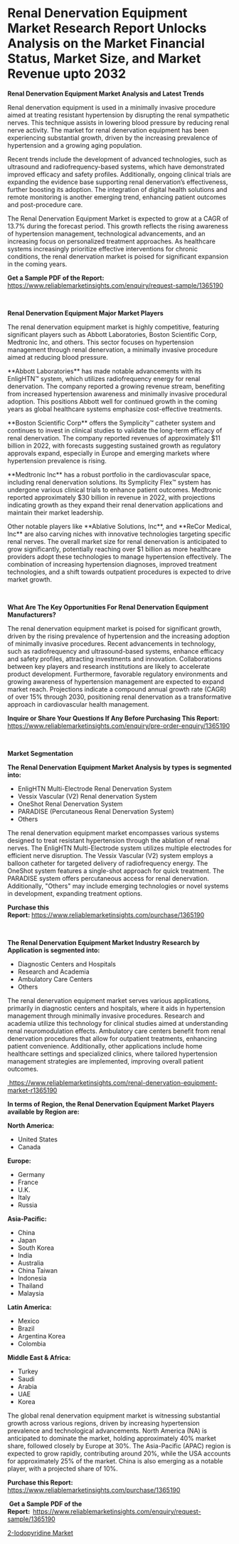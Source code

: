 <p><h1>Renal Denervation Equipment Market Research Report Unlocks Analysis on the Market Financial Status, Market Size, and Market Revenue upto 2032</h1></p><p><strong>Renal Denervation Equipment Market Analysis and Latest Trends</strong></p>
<p><p>Renal denervation equipment is used in a minimally invasive procedure aimed at treating resistant hypertension by disrupting the renal sympathetic nerves. This technique assists in lowering blood pressure by reducing renal nerve activity. The market for renal denervation equipment has been experiencing substantial growth, driven by the increasing prevalence of hypertension and a growing aging population. </p><p>Recent trends include the development of advanced technologies, such as ultrasound and radiofrequency-based systems, which have demonstrated improved efficacy and safety profiles. Additionally, ongoing clinical trials are expanding the evidence base supporting renal denervation’s effectiveness, further boosting its adoption. The integration of digital health solutions and remote monitoring is another emerging trend, enhancing patient outcomes and post-procedure care.</p><p>The Renal Denervation Equipment Market is expected to grow at a CAGR of 13.7% during the forecast period. This growth reflects the rising awareness of hypertension management, technological advancements, and an increasing focus on personalized treatment approaches. As healthcare systems increasingly prioritize effective interventions for chronic conditions, the renal denervation market is poised for significant expansion in the coming years.</p></p>
<p><strong>Get a Sample PDF of the Report:&nbsp;</strong> <a href="https://www.reliablemarketinsights.com/enquiry/request-sample/1365190?utm_campaign=3497&utm_medium=2&utm_source=Github&utm_content=ia&utm_term=22032025&utm_id=renal-denervation-equipment">https://www.reliablemarketinsights.com/enquiry/request-sample/1365190</a></p>
<p>&nbsp;</p>
<p><strong>Renal Denervation Equipment Major Market Players</strong></p>
<p><p>The renal denervation equipment market is highly competitive, featuring significant players such as Abbott Laboratories, Boston Scientific Corp, Medtronic Inc, and others. This sector focuses on hypertension management through renal denervation, a minimally invasive procedure aimed at reducing blood pressure.</p><p>**Abbott Laboratories** has made notable advancements with its EnligHTN™ system, which utilizes radiofrequency energy for renal denervation. The company reported a growing revenue stream, benefiting from increased hypertension awareness and minimally invasive procedural adoption. This positions Abbott well for continued growth in the coming years as global healthcare systems emphasize cost-effective treatments.</p><p>**Boston Scientific Corp** offers the Symplicity™ catheter system and continues to invest in clinical studies to validate the long-term efficacy of renal denervation. The company reported revenues of approximately $11 billion in 2022, with forecasts suggesting sustained growth as regulatory approvals expand, especially in Europe and emerging markets where hypertension prevalence is rising.</p><p>**Medtronic Inc** has a robust portfolio in the cardiovascular space, including renal denervation solutions. Its Symplicity Flex™ system has undergone various clinical trials to enhance patient outcomes. Medtronic reported approximately $30 billion in revenue in 2022, with projections indicating growth as they expand their renal denervation applications and maintain their market leadership.</p><p>Other notable players like **Ablative Solutions, Inc**, and **ReCor Medical, Inc** are also carving niches with innovative technologies targeting specific renal nerves. The overall market size for renal denervation is anticipated to grow significantly, potentially reaching over $1 billion as more healthcare providers adopt these technologies to manage hypertension effectively. The combination of increasing hypertension diagnoses, improved treatment technologies, and a shift towards outpatient procedures is expected to drive market growth.</p></p>
<p>&nbsp;</p>
<p><strong>What Are The Key Opportunities For Renal Denervation Equipment Manufacturers?</strong></p>
<p><p>The renal denervation equipment market is poised for significant growth, driven by the rising prevalence of hypertension and the increasing adoption of minimally invasive procedures. Recent advancements in technology, such as radiofrequency and ultrasound-based systems, enhance efficacy and safety profiles, attracting investments and innovation. Collaborations between key players and research institutions are likely to accelerate product development. Furthermore, favorable regulatory environments and growing awareness of hypertension management are expected to expand market reach. Projections indicate a compound annual growth rate (CAGR) of over 15% through 2030, positioning renal denervation as a transformative approach in cardiovascular health management.</p></p>
<p><strong>Inquire or Share Your Questions If Any Before Purchasing This Report:</strong> <a href="https://www.reliablemarketinsights.com/enquiry/pre-order-enquiry/1365190?utm_campaign=3497&utm_medium=2&utm_source=Github&utm_content=ia&utm_term=22032025&utm_id=renal-denervation-equipment">https://www.reliablemarketinsights.com/enquiry/pre-order-enquiry/1365190</a></p>
<p>&nbsp;</p>
<p><strong>Market Segmentation</strong></p>
<p><strong>The Renal Denervation Equipment Market Analysis by types is segmented into:</strong></p>
<p><ul><li>EnligHTN Multi-Electrode Renal Denervation System</li><li>Vessix Vascular (V2) Renal denervation System</li><li>OneShot Renal Denervation System</li><li>PARADISE (Percutaneous Renal Denervation System)</li><li>Others</li></ul></p>
<p><p>The renal denervation equipment market encompasses various systems designed to treat resistant hypertension through the ablation of renal nerves. The EnligHTN Multi-Electrode system utilizes multiple electrodes for efficient nerve disruption. The Vessix Vascular (V2) system employs a balloon catheter for targeted delivery of radiofrequency energy. The OneShot system features a single-shot approach for quick treatment. The PARADISE system offers percutaneous access for renal denervation. Additionally, "Others" may include emerging technologies or novel systems in development, expanding treatment options.</p></p>
<p><strong>Purchase this Report:&nbsp;</strong><a href="https://www.reliablemarketinsights.com/purchase/1365190?utm_campaign=3497&utm_medium=2&utm_source=Github&utm_content=ia&utm_term=22032025&utm_id=renal-denervation-equipment">https://www.reliablemarketinsights.com/purchase/1365190</a></p>
<p>&nbsp;</p>
<p><strong>The Renal Denervation Equipment Market Industry Research by Application is segmented into:</strong></p>
<p><ul><li>Diagnostic Centers and Hospitals</li><li>Research and Academia</li><li>Ambulatory Care Centers</li><li>Others</li></ul></p>
<p><p>The renal denervation equipment market serves various applications, primarily in diagnostic centers and hospitals, where it aids in hypertension management through minimally invasive procedures. Research and academia utilize this technology for clinical studies aimed at understanding renal neuromodulation effects. Ambulatory care centers benefit from renal denervation procedures that allow for outpatient treatments, enhancing patient convenience. Additionally, other applications include home healthcare settings and specialized clinics, where tailored hypertension management strategies are implemented, improving overall patient outcomes.</p></p>
<p><a href="https://www.reliablemarketinsights.com/renal-denervation-equipment-market-r1365190?utm_campaign=3497&utm_medium=2&utm_source=Github&utm_content=ia&utm_term=22032025&utm_id=renal-denervation-equipment">&nbsp;https://www.reliablemarketinsights.com/renal-denervation-equipment-market-r1365190</a></p>
<p><strong>In terms of Region, the Renal Denervation Equipment Market Players available by Region are:</strong></p>
<p>
    <p> <strong> North America: </strong>
        <ul>
            <li>United States</li>
            <li>Canada</li>
        </ul>
        </p> 
    <p> <strong> Europe: </strong>
        <ul>
            <li>Germany</li>
            <li>France</li>
            <li>U.K.</li>
            <li>Italy</li>
            <li>Russia</li>
        </ul>
        </p> 
    <p> <strong> Asia-Pacific: </strong>
        <ul>
            <li>China</li>
            <li>Japan</li>
            <li>South Korea</li>
            <li>India</li>
            <li>Australia</li>
            <li>China Taiwan</li>
            <li>Indonesia</li>
            <li>Thailand</li>
            <li>Malaysia</li>
        </ul>
        </p> 
    <p> <strong> Latin America: </strong>
        <ul>
            <li>Mexico</li>
            <li>Brazil</li>
            <li>Argentina Korea</li>
            <li>Colombia</li>
        </ul>
        </p> 
    <p> <strong> Middle East & Africa: </strong>
        <ul>
            <li>Turkey</li>
            <li>Saudi</li>
            <li>Arabia</li>
            <li>UAE</li>
            <li>Korea</li>
        </ul>
    </p>
    </p>
<p><p>The global renal denervation equipment market is witnessing substantial growth across various regions, driven by increasing hypertension prevalence and technological advancements. North America (NA) is anticipated to dominate the market, holding approximately 40% market share, followed closely by Europe at 30%. The Asia-Pacific (APAC) region is expected to grow rapidly, contributing around 20%, while the USA accounts for approximately 25% of the market. China is also emerging as a notable player, with a projected share of 10%.</p></p>
<p><strong>Purchase this Report: </strong><a href="https://www.reliablemarketinsights.com/purchase/1365190?utm_campaign=3497&utm_medium=2&utm_source=Github&utm_content=ia&utm_term=22032025&utm_id=renal-denervation-equipment">https://www.reliablemarketinsights.com/purchase/1365190</a></p>
<p>&nbsp;<strong>Get a Sample PDF of the Report:&nbsp;&nbsp;</strong><a href="https://www.reliablemarketinsights.com/enquiry/request-sample/1365190?utm_campaign=3497&utm_medium=2&utm_source=Github&utm_content=ia&utm_term=22032025&utm_id=renal-denervation-equipment">https://www.reliablemarketinsights.com/enquiry/request-sample/1365190</a></p>
<p><strong></strong></p>
<p><p><a href="https://github.com/prantoblouin/Market-Research-Report-List-1/blob/main/2-iodopyridine-market.md?utm_campaign=3497&utm_medium=2&utm_source=Github&utm_content=ia&utm_term=22032025&utm_id=renal-denervation-equipment">2-Iodopyridine Market</a></p></p>